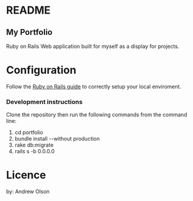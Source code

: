 # README
<h2>My Portfolio</h2>
Ruby on Rails Web application built for myself as a display for projects.

# Configuration
Follow the [Ruby on Rails guide](http://guides.rubyonrails.org/getting_started.html) to correctly setup your local enviroment.
<h3>Development instructions</h3>
Clone the repository then run the following commands from the command line:
<ol>
  <li>cd portfolio</li>
  <li>bundle install --without production</li>
  <li>rake db:migrate</li>
  <li>rails s -b 0.0.0.0</li>
</ol>

# Licence 
by: Andrew Olson
